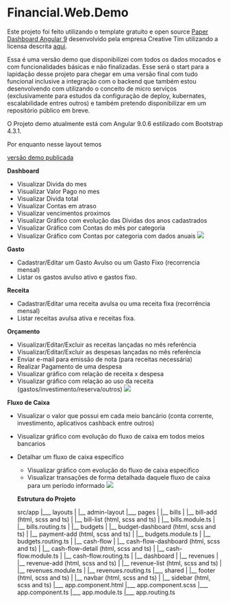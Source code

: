 # Financial.Web.Demo

Este projeto foi feito utilizando o template gratuito e open source [Paper Dashboard Angular 9](https://github.com/creativetimofficial/paper-dashboard-angular) desenvolvido pela empresa Creative Tim utilizando a licensa descrita [aqui](../master/LICENSE.md).

Essa é uma versão demo que disponibilizei com todos os dados mocados e com funcionalidades básicas e não finalizadas. Esse será o start para a lapidação desse projeto para chegar em uma versão final com tudo funcional inclusive a integração com o backend que também estou desenvolvendo com utilizando o conceito de micro serviços (exclusivamente para estudos da configuração de deploy, kubernates, escalabilidade entres outros) e também pretendo disponibilizar em um repositório público em breve.

O Projeto demo atualmente está com Angular 9.0.6 estilizado com Bootstrap 4.3.1.

Por enquanto nesse layout temos

[versão demo publicada](https://pauloderney.github.io/Financial.Web.Demo/#/pages/dashboard)

__Dashboard__
- Visualizar Divida do mes
- Visualizar Valor Pago no mes
- Visualizar Divida total
- Visualizar Contas em atraso
- Visualizar vencimentos proximos
- Visualizar Gráfico com evolução das Dívidas dos anos cadastrados
- Visualizar Gráfico com Contas do mês por categoria
- Visualizar Gráfico com Contas por categoria com dados anuais
![](../master/docs/dashboard.PNG?raw=true)

__Gasto__
- Cadastrar/Editar um Gasto Avulso ou um Gasto Fixo (recorrencia mensal)
- Listar os gastos avulso ativo e gastos fixo.

__Receita__
- Cadastrar/Editar uma receita avulsa ou uma receita fixa (recorrência mensal)
- Listar receitas avulsa ativa e receitas fixa.

__Orçamento__
- Visualizar/Editar/Excluir as receitas lançadas no mês referência
- Visualizar/Editar/Excluir as despesas lançadas no mês referência
- Enviar e-mail para emissão de nota (para receitas necessária)
- Realizar Pagamento de uma despesa
- Visualizar gráfico com relação de receita x despesa
- Visualizar gráfico com relação ao uso da receita (gastos/investimento/reserva/outros)
![](../master/docs/budget.PNG?raw=true)

__Fluxo de Caixa__
- Visualizar o valor que possui em cada meio bancário (conta corrente, investimento, aplicativos cashback entre outros)
- Visualizar gráfico com evolução do fluxo de caixa em todos meios bancarios
- Detalhar um fluxo de caixa específico
  - Visualizar gráfico com evolução do fluxo de caixa específico
  - Visualizar transações de forma detalhada daquele fluxo de caixa para um período informado
  ![](../master/docs/cash-flow.PNG?raw=true)
  
  __Estrutura do Projeto__
  
  src/app
  |___ layouts
  |     |__ admin-layout
  |___ pages
  |     |__ bills
  |           |__ bill-add (html, scss and ts)
  |           |__ bill-list (html, scss and ts)
  |           |__ bills.module.ts
  |           |__ bills.routing.ts
  |     |__ budgets
  |           |__ budget-dashboard (html, scss and ts)
  |           |__ payment-add (html, scss and ts)
  |           |__ budgets.module.ts
  |           |__ budgets.routing.ts
  |     |__ cash-flow
  |           |__ cash-flow-dashboard (html, scss and ts)
  |           |__ cash-flow-detail (html, scss and ts)
  |           |__ cash-flow.module.ts
  |           |__ cash-flow.routing.ts
  |     |__ dashboard
  |     |__ revenues
  |           |__ revenue-add (html, scss and ts)
  |           |__ revenue-list (html, scss and ts)
  |           |__ revenues.module.ts
  |           |__ revenues.routing.ts
  |___ shared
  |     |__ footer (html, scss and ts)
  |     |__ navbar (html, scss and ts)
  |     |__ sidebar (html, scss and ts)
  |___ app.component.html
  |___ app.component.scss
  |___ app.component.ts
  |___ app.module.ts
  |___ app.routing.ts
  
